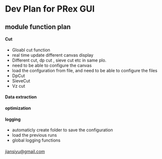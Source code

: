 # Dev Plan for PRex GUI

## module function plan
#### Cut
* Gloabl cut function 
* real time update different canvas display
* Different cut, dp cut , sieve cut etc in same plo. 
* need to be able to configure the canvas
* load the confguration from file, and need to be able to configure the files
* DpCut
* SieveCut 
* Vz cut 
 
#### Data extraction
#### optimization

#### logging

* automaticly create folder to save the configuration
* load the previous runs
* global logging functions 

#### 
jiansiyu@gmail.com